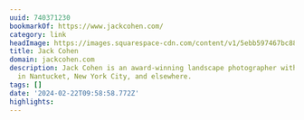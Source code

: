 ```yaml
---
uuid: 740371230
bookmarkOf: https://www.jackcohen.com/
category: link
headImage: https://images.squarespace-cdn.com/content/v1/5ebb597467bc8864e97405e8/1708483060974-E99O6WXN7VP88RV48FST/_8504120.JPG?format=2500w
title: Jack Cohen
domain: jackcohen.com
description: Jack Cohen is an award-winning landscape photographer with early works
  in Nantucket, New York City, and elsewhere.
tags: []
date: '2024-02-22T09:58:58.772Z'
highlights: 
---
```



